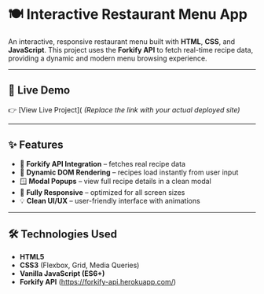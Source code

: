 # 🍽️ Interactive Restaurant Menu App

An interactive, responsive restaurant menu built with **HTML**, **CSS**, and **JavaScript**. This project uses the **Forkify API** to fetch real-time recipe data, providing a dynamic and modern menu browsing experience.

---

## 🚀 Live Demo  
👉 [View Live Project](
*(Replace the link with your actual deployed site)*

---

## ✨ Features

- 🔌 **Forkify API Integration** – fetches real recipe data
- 🧠 **Dynamic DOM Rendering** – recipes load instantly from user input
- 🪟 **Modal Popups** – view full recipe details in a clean modal
- 📱 **Fully Responsive** – optimized for all screen sizes
- 💡 **Clean UI/UX** – user-friendly interface with animations

---

## 🛠️ Technologies Used

- **HTML5**
- **CSS3** (Flexbox, Grid, Media Queries)
- **Vanilla JavaScript (ES6+)**
- **Forkify API** (https://forkify-api.herokuapp.com/)

